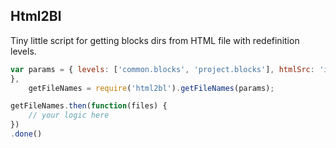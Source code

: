 ## Html2Bl

Tiny little script for getting blocks dirs from HTML file with redefinition levels.

```js
var params = { levels: ['common.blocks', 'project.blocks'], htmlSrc: 'index.html'
},
    getFileNames = require('html2bl').getFileNames(params);

getFileNames.then(function(files) {
    // your logic here
})
.done()
```
